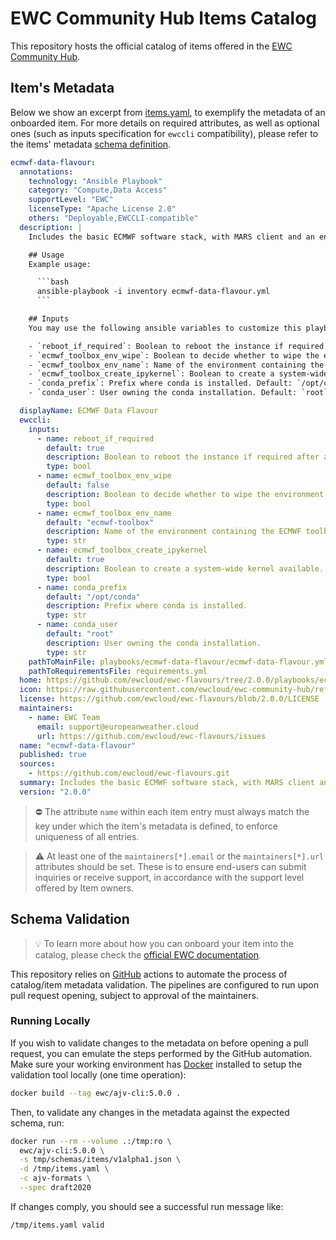 # EWC Community Hub Items Catalog
This repository hosts the official catalog of items offered in the [EWC Community Hub](https://europeanweather.cloud/community-hub).

## Item's Metadata
Below we show an excerpt from [items.yaml](items.yaml), to exemplify the metadata of an onboarded item.
For more details on required attributes, as well as optional ones (such as inputs specification for `ewccli` compatibility),
please refer to the items' metadata [schema definition](./schemas/items/v1alpha1.json).
```yaml
ecmwf-data-flavour:
  annotations:
    technology: "Ansible Playbook"
    category: "Compute,Data Access"
    supportLevel: "EWC"
    licenseType: "Apache License 2.0"
    others: "Deployable,EWCCLI-compatible"
  description: |
    Includes the basic ECMWF software stack, with MARS client and an environment with [ecCodes](https://github.com/ecmwf/eccodes), [Metview](https://metview.readthedocs.io/en/latest/index.html), [Earthkit](https://github.com/ecmwf/earthkit) and [Aviso](https://pyaviso.readthedocs.io/en/latest/).

    ## Usage
    Example usage:

      ```bash
      ansible-playbook -i inventory ecmwf-data-flavour.yml
      ```

    ## Inputs
    You may use the following ansible variables to customize this playbook:

    - `reboot_if_required`: Boolean to reboot the instance if required after an update. Default: `true`
    - `ecmwf_toolbox_env_wipe`: Boolean to decide whether to wipe the environment if exists prior to a reinstallation. Default: `false`
    - `ecmwf_toolbox_env_name`: Name of the environment containing the ECMWF toolbox. Default: `ecmwf-toolbox`
    - `ecmwf_toolbox_create_ipykernel`: Boolean to create a system-wide kernel available. Default: `true`
    - `conda_prefix`: Prefix where conda is installed. Default: `/opt/conda`
    - `conda_user`: User owning the conda installation. Default: `root`

  displayName: ECMWF Data Flavour
  ewccli:
    inputs:
      - name: reboot_if_required
        default: true
        description: Boolean to reboot the instance if required after an update.
        type: bool
      - name: ecmwf_toolbox_env_wipe
        default: false
        description: Boolean to decide whether to wipe the environment if exists prior to a reinstallation.
        type: bool
      - name: ecmwf_toolbox_env_name
        default: "ecmwf-toolbox"
        description: Name of the environment containing the ECMWF toolbox.
        type: str
      - name: ecmwf_toolbox_create_ipykernel
        default: true
        description: Boolean to create a system-wide kernel available.
        type: bool
      - name: conda_prefix
        default: "/opt/conda"
        description: Prefix where conda is installed.
        type: str
      - name: conda_user
        default: "root"
        description: User owning the conda installation.
        type: str
    pathToMainFile: playbooks/ecmwf-data-flavour/ecmwf-data-flavour.yml
    pathToRequirementsFile: requirements.yml
  home: https://github.com/ewcloud/ewc-flavours/tree/2.0.0/playbooks/ecmwf-data-flavour
  icon: https://raw.githubusercontent.com/ewcloud/ewc-community-hub/refs/heads/main/logos/EWCLogo.png
  license: https://github.com/ewcloud/ewc-flavours/blob/2.0.0/LICENSE
  maintainers:
    - name: EWC Team
      email: support@europeanweather.cloud
      url: https://github.com/ewcloud/ewc-flavours/issues
  name: "ecmwf-data-flavour"
  published: true
  sources:
    - https://github.com/ewcloud/ewc-flavours.git
  summary: Includes the basic ECMWF software stack, with MARS client and an environment with ecCodes, Metview, Earthkit and Aviso.
  version: "2.0.0"
```
>⛔ The attribute `name` within each item entry must always match the key under which the item's metadata is defined, to 
enforce uniqueness of all entries.

>⚠️ At least one of the `maintainers[*].email` or the `maintainers[*].url` attributes should be set.
These is to ensure end-users can submit inquiries or receive support, in accordance with the support level offered by Item owners.

## Schema Validation
> 💡 To learn more about how you can onboard your item into the catalog, please check the [official EWC documentation](https://confluence.ecmwf.int/x/wyLOIQ).

This repository relies on [GitHub](./.github/workflows/validate.yml) actions to automate the process of catalog/item metadata validation.
The pipelines are configured to run upon pull request opening, subject to approval of the maintainers.

### Running Locally

If you wish to validate changes to the metadata on before opening a pull request, you can emulate the steps performed by the GitHub automation.
Make sure your working environment has [Docker](https://docs.docker.com/engine/install/) installed to
setup the validation tool locally (one time operation):

```bash
docker build --tag ewc/ajv-cli:5.0.0 .
```
Then, to validate any changes in the metadata against the expected schema, run:
```bash
docker run --rm --volume .:/tmp:ro \
  ewc/ajv-cli:5.0.0 \
  -s tmp/schemas/items/v1alpha1.json \
  -d /tmp/items.yaml \
  -c ajv-formats \
  --spec draft2020
```

If changes comply, you should see a successful run message like:
```
/tmp/items.yaml valid
```
